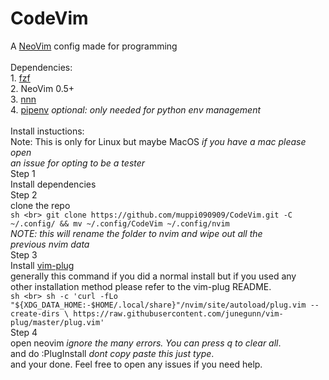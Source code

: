 # CodeVim <br>
A [NeoVim](https://github.com/neovim/neovim) config made for programming <br>
 <br>
Dependencies:  <br>
    1. [fzf](https://github.com/junegunn/fzf) <br>
    2. NeoVim 0.5+ <br>
    3. [nnn](https://github.com/jarun/nnn) <br>
    4. [pipenv](https://github.com/pypa/pipenv) *optional: only needed for python env management* <br>
 <br>
Install instuctions:  <br>
    Note: This is only for Linux but maybe MacOS *if you have a mac please open <br>
    an issue for opting to be a tester* <br>
    Step 1 <br>
        Install dependencies <br>
    Step 2 <br>
        clone the repo  <br>
        ```sh <br>
        git clone https://github.com/muppi090909/CodeVim.git -C ~/.config/ && mv ~/.config/CodeVim ~/.config/nvim
        ``` <br>
        *NOTE: this will rename the folder to nvim and wipe out all the <br>
        previous nvim data* <br>
    Step 3  <br>
        Install [vim-plug](https://github.com/junegunn/vim-plug) <br>
        generally this command if you did a normal install but if you used any <br>
        other installation method please refer to the vim-plug README. <br>
        ```sh <br>
        sh -c 'curl -fLo "${XDG_DATA_HOME:-$HOME/.local/share}"/nvim/site/autoload/plug.vim --create-dirs \
       https://raw.githubusercontent.com/junegunn/vim-plug/master/plug.vim'
        ``` <br>
    Step 4 <br>
        open neovim *ignore the many errors. You can press q to clear all*. <br>
        and do :PlugInstall *dont copy paste this just type*. <br>
        and your done. Feel free to open any issues if you need help.  <br>
